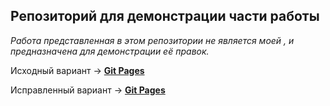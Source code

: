 ## Репозиторий для демонстрации части работы

_Работа представленная в этом репозитории не является моей , и предназначена для демонстрации её правок._

Исходный вариант -> [**Git Pages**](https://artiom-work.github.io/Deepseek/)

Исправленный вариант -> [**Git Pages**](https://artiom-work.github.io/Onyx/)
